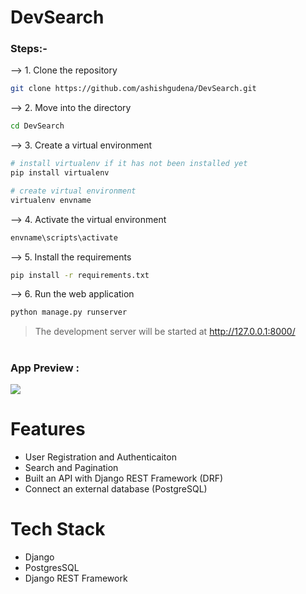 # DevSearch

### Steps:-

--> 1. Clone the repository
```bash
git clone https://github.com/ashishgudena/DevSearch.git

```

--> 2. Move into the directory
```bash
cd DevSearch

```

--> 3. Create a virtual environment
```bash
# install virtualenv if it has not been installed yet
pip install virtualenv

# create virtual environment
virtualenv envname

```

--> 4. Activate the virtual environment
```bash
envname\scripts\activate

```

--> 5. Install the requirements
```bash
pip install -r requirements.txt

```


--> 6. Run the web application
```bash
python manage.py runserver

```

> The development server will be started at http://127.0.0.1:8000/

#

### App Preview :

<img src="https://user-images.githubusercontent.com/72341453/134747262-0a92233d-8010-40f8-84c5-8d94895aac44.PNG">


# Features
* User Registration and Authenticaiton
* Search and Pagination
* Built an API with Django REST Framework (DRF)
* Connect an external database (PostgreSQL)

# Tech Stack
* Django
* PostgresSQL
* Django REST Framework
